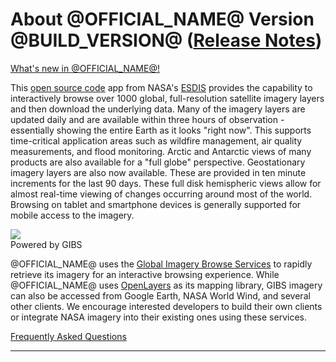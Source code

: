 <h1>About @OFFICIAL_NAME@<span class="version"> Version @BUILD_VERSION@ (<a href="https://github.com/nasa-gibs/worldview/releases"
            target="_blank" rel="noopener noreferrer">Release
            Notes</a>)</span></h1>
<div class="right">
    <div class="caption"><a href="https://wiki.earthdata.nasa.gov/pages/viewrecentblogposts.action?key=GIBS"
            target="_blank" rel="noopener noreferrer"> What's new in @OFFICIAL_NAME@! </a></div>
</div>
<p>This <a href="https://github.com/nasa-gibs/worldview" target="_blank" rel="noopener noreferrer">open source
        code</a> app from NASA's <a href="https://earthdata.nasa.gov/esdis" target="_blank"
        rel="noopener noreferrer">ESDIS</a> provides the capability to interactively browse over 1000 global,
    full-resolution satellite imagery layers and then download the underlying data. Many of the imagery layers are
    updated daily and are available within three hours of observation - essentially showing the entire Earth as it
    looks "right now". This supports time-critical application areas such as wildfire management, air quality
    measurements, and flood monitoring. Arctic and Antarctic views of many products are also available for a "full
    globe" perspective. Geostationary imagery layers are also now available. These are provided in ten minute
    increments for the last 90 days. These full disk hemispheric views allow for almost real-time viewing of changes
    occurring around most of the world. Browsing on tablet and smartphone devices is generally supported for mobile
    access to the imagery.</p>
<div class="right"><a href="https://earthdata.nasa.gov/gibs" class="gibs-logo" target="_blank"
        rel="noopener noreferrer"><img src="images/gibs.png"></a>
    <div class="caption gibs-caption">Powered by GIBS</div>
</div>
<p>@OFFICIAL_NAME@ uses the <a href="https://earthdata.nasa.gov/gibs" target="_blank" rel="noopener noreferrer">Global
        Imagery Browse Services</a> to rapidly retrieve its imagery for an interactive browsing experience. While
    @OFFICIAL_NAME@ uses <a href="https://openlayers.org" target="_blank" rel="noopener noreferrer">OpenLayers</a> as its
    mapping library, GIBS imagery can also be accessed from Google Earth, NASA World Wind, and several other
    clients. We encourage interested developers to build their own clients or integrate NASA imagery into their
    existing ones using these services.</p>
<p><a href="https://earthdata.nasa.gov/faq/worldview-gibs-faq" target="_blank" rel="noopener noreferrer">Frequently
        Asked Questions</a></p>
<hr>

